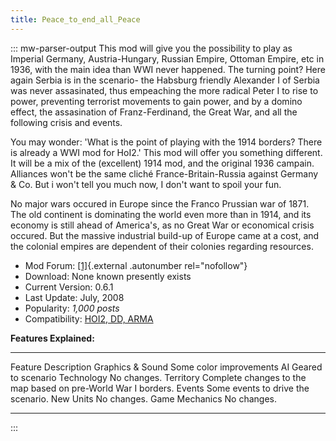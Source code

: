```yaml
---
title: Peace_to_end_all_Peace
---
```

::: mw-parser-output
This mod will give you the possibility to play as Imperial Germany,
Austria-Hungary, Russian Empire, Ottoman Empire, etc in 1936, with the
main idea than WWI never happened. The turning point? Here again Serbia
is in the scenario- the Habsburg friendly Alexander I of Serbia was
never assasinated, thus empeaching the more radical Peter I to rise to
power, preventing terrorist movements to gain power, and by a domino
effect, the assasination of Franz-Ferdinand, the Great War, and all the
following crisis and events.

You may wonder: \'What is the point of playing with the 1914 borders?
There is already a WWI mod for HoI2.\' This mod will offer you something
different. It will be a mix of the (excellent) 1914 mod, and the
original 1936 campain. Alliances won\'t be the same cliché
France-Britain-Russia against Germany & Co. But i won\'t tell you much
now, I don\'t want to spoil your fun.

No major wars occured in Europe since the Franco Prussian war of 1871.
The old continent is dominating the world even more than in 1914, and
its economy is still ahead of America\'s, as no Great War or economical
crisis occured. But the massive industrial build-up of Europe came at a
cost, and the colonial empires are dependent of their colonies regarding
resources.

-   Mod Forum:
    [\[1\]](http://forum.paradoxplaza.com/forum/showthread.php?t=324972){.external
    .autonumber rel="nofollow"}
-   Download: None known presently exists
-   Current Version: 0.6.1
-   Last Update: July, 2008
-   Popularity: *1,000 posts*
-   Compatibility: [HOI2, DD,
    ARMA](/wiki/Abbreviations#H "Abbreviations")

**Features Explained:**

  ------------------ ---------------------------------------------------------------
  Feature            Description
  Graphics & Sound   Some color improvements
  AI                 Geared to scenario
  Technology         No changes.
  Territory          Complete changes to the map based on pre-World War I borders.
  Events             Some events to drive the scenario.
  New Units          No changes.
  Game Mechanics     No changes.
  ------------------ ---------------------------------------------------------------
:::
